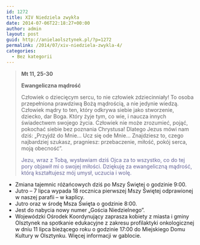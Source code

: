 ```yaml
---
id: 1272
title: XIV Niedziela zwykła
date: 2014-07-06T22:18:27+00:00
author: admin
layout: post
guid: http://anielaolsztynek.pl/?p=1272
permalink: /2014/07/xiv-niedziela-zwykla-4/
categories:
  - Bez kategorii
---
```

> **Mt 11, 25-30**
> 
> **Ewangeliczna mądrość**
> 
> Człowiek o dziecięcym sercu, to nie człowiek zdziecinniały! To osoba przepełniona prawdziwą Bożą mądrością, a nie jedynie wiedzą. Człowiek mądry to ten, który odkrywa siebie jako stworzenie, dziecko, dar Boga. Który żyje tym, co wie, i naucza innych świadectwem swojego życia. Człowiek nie może zrozumieć, pojąć, pokochać siebie bez poznania Chrystusa! Dlatego Jezus mówi nam dziś: &#8222;Przyjdź do Mnie&#8230; Ucz się ode Mnie&#8230; Znajdziesz to, czego najbardziej szukasz, pragniesz: przebaczenie, miłość, pokój serca, moją obecność&#8221;.
> 
> <span style="color: #666699;">Jezu, wraz z Tobą, wysławiam dziś Ojca za to wszystko, co do tej pory objawił mi o swojej miłości. Dziękuję za ewangeliczną mądrość, którą kształtujesz mój umysł, uczucia i wolę.</span>

  * Zmiana tajemnic różańcowych dziś po Mszy Świętej o godzinie 9:00.
  * Jutro &#8211; 7 lipca wypada 18 rocznica pierwszej Mszy Świętej odprawionej w naszej parafii &#8211; w kaplicy.
  * Jutro oraz w środę Msza Święta o godzinie 8:00.
  * Jest do nabycia nowy numer &#8222;Gościa Niedzielnego&#8221;.
  * Wojewódzki Ośrodek Koordynujący zaprasza kobiety z miasta i gminy Olsztynek na spotkanie edukacyjne z zakresu profilaktyki onkologicznej w dniu 11 lipca bieżącego roku o godzinie 17:00 do Miejskiego Domu Kultury w Olsztynku. Więcej informacji w gablocie.